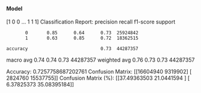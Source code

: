 #### Model
[1 0 0 ... 1 1 1]
Classification Report:
              precision    recall  f1-score   support

           0       0.85      0.64      0.73  25924842
           1       0.63      0.85      0.72  18362515

    accuracy                           0.73  44287357
   macro avg       0.74      0.74      0.73  44287357
weighted avg       0.76      0.73      0.73  44287357

Accuracy: 0.7257758687202761
Confusion Matrix:
[[16604940  9319902]
 [ 2824760 15537755]]
Confusion Matrix (%):
[[37.49363503 21.0441594 ]
 [ 6.37825373 35.08395184]]
